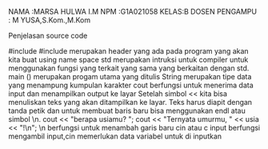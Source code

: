 NAMA :MARSA HULWA I.M
NPM  :G1A021058
KELAS:B
DOSEN PENGAMPU : M YUSA,S.Kom.,M.Kom

Penjelasan source code

#include <iostream> #include <string> merupakan header yang ada pada program yang akan kita buat
using name space std merupakan intruksi untuk compiler untuk menggunakan fungsi yang terkait yang sama yang berkaitan dengan std.
main () merupakan progam utama yang ditulis
String merupakan tipe data yang menampung kumpulan karakter
cout  berfungsi untuk menerima data input dan menampilkan output ke layar
Setelah simbol << kita bisa menuliskan teks yang akan ditampilkan ke layar.
Teks harus diapit dengan tanda petik dan untuk membuat baris baru bisa menggunakan endl atau simbol \n.
cout << "berapa usiamu? ";
cout << "Ternyata umurmu, " << usia << "!\n";
\n berfungsi untuk menambah garis baru
cin atau c input berfungsi mengambil input,cin memerlukan data variabel untuk di inputkan
